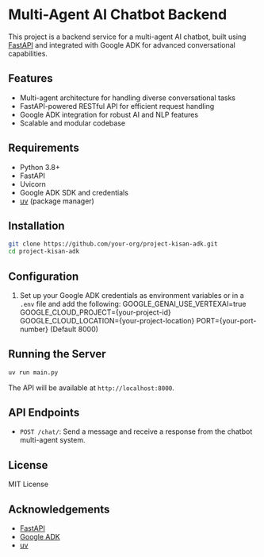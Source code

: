 # Multi-Agent AI Chatbot Backend

This project is a backend service for a multi-agent AI chatbot, built using [FastAPI](https://fastapi.tiangolo.com/) and integrated with Google ADK for advanced conversational capabilities.

## Features

- Multi-agent architecture for handling diverse conversational tasks
- FastAPI-powered RESTful API for efficient request handling
- Google ADK integration for robust AI and NLP features
- Scalable and modular codebase

## Requirements

- Python 3.8+
- FastAPI
- Uvicorn
- Google ADK SDK and credentials
- [uv](https://github.com/astral-sh/uv) (package manager)

## Installation

```bash
git clone https://github.com/your-org/project-kisan-adk.git
cd project-kisan-adk
```

## Configuration

1. Set up your Google ADK credentials as environment variables or in a `.env` file and add the following:
    GOOGLE_GENAI_USE_VERTEXAI=true
    GOOGLE_CLOUD_PROJECT={your-project-id}
    GOOGLE_CLOUD_LOCATION={your-project-location}
    PORT={your-port-number} (Default 8000)

## Running the Server

```bash
uv run main.py
```

The API will be available at `http://localhost:8000`.

## API Endpoints

- `POST /chat/`: Send a message and receive a response from the chatbot multi-agent system.

## License

MIT License

## Acknowledgements

- [FastAPI](https://fastapi.tiangolo.com/)
- [Google ADK](https://developers.google.com/adk)
- [uv](https://github.com/astral-sh/uv)
